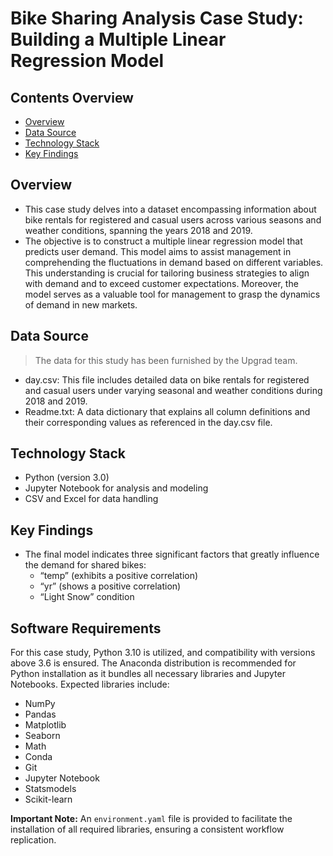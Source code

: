 # Bike Sharing Analysis Case Study: Building a Multiple Linear Regression Model

## Contents Overview
* [Overview](#overview)
* [Data Source](#data-source)
* [Technology Stack](#technology-stack)
* [Key Findings](#key-findings)

## Overview
- This case study delves into a dataset encompassing information about bike rentals for registered and casual users across various seasons and weather conditions, spanning the years 2018 and 2019.
- The objective is to construct a multiple linear regression model that predicts user demand. This model aims to assist management in comprehending the fluctuations in demand based on different variables. This understanding is crucial for tailoring business strategies to align with demand and to exceed customer expectations. Moreover, the model serves as a valuable tool for management to grasp the dynamics of demand in new markets.

## Data Source
> The data for this study has been furnished by the Upgrad team.
 - day.csv: This file includes detailed data on bike rentals for registered and casual users under varying seasonal and weather conditions during 2018 and 2019.
 - Readme.txt: A data dictionary that explains all column definitions and their corresponding values as referenced in the day.csv file.

## Technology Stack
- Python (version 3.0)
- Jupyter Notebook for analysis and modeling
- CSV and Excel for data handling

## Key Findings
- The final model indicates three significant factors that greatly influence the demand for shared bikes:
	- “temp” (exhibits a positive correlation)
	- “yr” (shows a positive correlation)
	- “Light Snow” condition

## Software Requirements
For this case study, Python 3.10 is utilized, and compatibility with versions above 3.6 is ensured. The Anaconda distribution is recommended for Python installation as it bundles all necessary libraries and Jupyter Notebooks. Expected libraries include:

+ NumPy
+ Pandas
+ Matplotlib
+ Seaborn
+ Math
+ Conda
+ Git
+ Jupyter Notebook
+ Statsmodels
+ Scikit-learn

**Important Note:**
An `environment.yaml` file is provided to facilitate the installation of all required libraries, ensuring a consistent workflow replication.